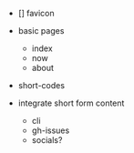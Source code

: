
- [] favicon

- basic pages
  - index
  - now
  - about

- short-codes

- integrate short form content
  - cli
  - gh-issues
  - socials?

